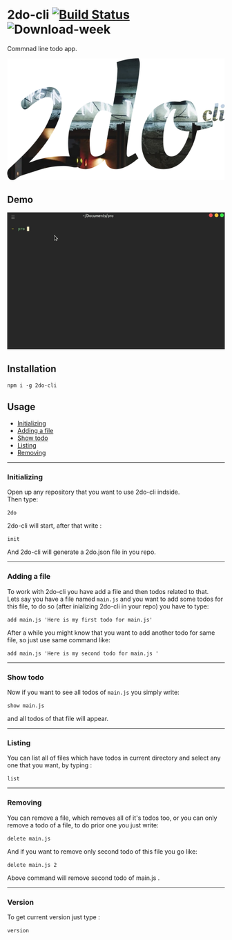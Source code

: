 # 2do-cli [![Build Status](https://travis-ci.org/hosein2398/2do-cli.svg?branch=master)](https://travis-ci.org/hosein2398/2do-cli) ![Download-week](https://img.shields.io/npm/dw/2do-cli.svg?style=flat-square)
Commnad line todo app. 

<div align="center"> 
<img  src="https://raw.githubusercontent.com/hosein2398/File-Container/master/2do/drawing.png"/> 
</div>

## Demo
<div align="center"> 
<img  src="https://raw.githubusercontent.com/hosein2398/File-Container/master/2do/2do_new.gif"/>
</div>

## Installation
```
npm i -g 2do-cli
```

## Usage
- [Initializing](#initializing)
- [Adding a file](#adding-a-file)
- [Show todo](#show-todo)
- [Listing](#listing)
- [Removing](#removing)

---

### Initializing 
Open up any repository that you want to use 2do-cli indside.   
Then type:  
```
2do
```  
2do-cli will start, after that write :  
```
init
```   
And 2do-cli will generate a 2do.json file in you repo.  

---

### Adding a file
To work with 2do-cli you have add a file and then todos related to that.   
Lets say you have a file named `main.js` and you want to add some todos for this file, to do so (after inializing 2do-cli in your repo) you have to type:   
```
add main.js 'Here is my first todo for main.js' 
```  
After a while you might know that you want to add another todo for same file, so just use same command like:  
```
add main.js 'Here is my second todo for main.js '
```  

---

### Show todo
Now if you want to see all todos of `main.js` you simply write:    
```
show main.js
```   
and all todos of that file will appear.  

---

### Listing 
You can list all of files which have todos in current directory and select any one that you want, by typing :  
```
list
```  

---

### Removing
You can remove a file, which removes all of it's todos too, or you can only remove a todo of a file, to do prior one you just write:  
```
delete main.js
```  
And if you want to remove only second todo of this file you go like:  
```
delete main.js 2
```  
Above command will remove second todo of main.js .  

---

### Version
To get current version just type :
```
version
``` 

